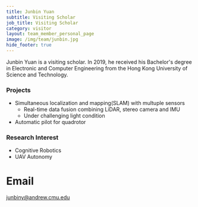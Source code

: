 ```yaml
---
title: Junbin Yuan
subtitle: Visiting Scholar
job_title: Visiting Scholar
category: visitor
layout: team_member_personal_page
image: /img/team/junbin.jpg
hide_footer: true
---
```


Junbin Yuan is a visiting scholar. In 2019, he received his Bachelor's degree in Electronic and Computer Engineering from the Hong Kong University of Science and Technology.

### Projects

* Simultaneous localization and mapping(SLAM) with multuple sensors
  * Real-time data fusion combining LiDAR, stereo camera and IMU
  * Under challenging light condition
* Automatic pilot for quadrotor

### Research Interest

* Cognitive Robotics
* UAV Autonomy


# Email #
junbiny@andrew.cmu.edu

